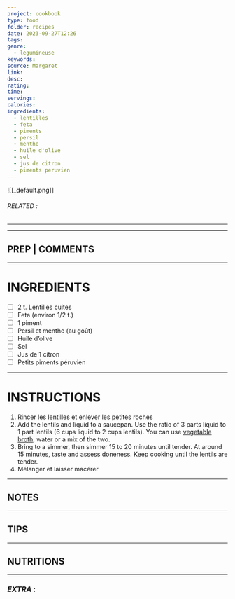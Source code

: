```yaml
---
project: cookbook
type: food
folder: recipes
date: 2023-09-27T12:26
tags: 
genre:
  - legumineuse
keywords: 
source: Margaret
link: 
desc: 
rating: 
time: 
servings: 
calories: 
ingredients:
  - lentilles
  - feta
  - piments
  - persil
  - menthe
  - huile d'olive
  - sel
  - jus de citron
  - piments peruvien
---
```


![[_default.png]]
###### *RELATED* : 
---


---
## PREP | COMMENTS



---
# INGREDIENTS

- [ ] 2 t. Lentilles cuites
- [ ] Feta (environ 1/2 t.)
- [ ] 1 piment
- [ ] Persil et menthe (au goût)
- [ ] Huile d’olive
- [ ] Sel
- [ ] Jus de 1 citron
- [ ] Petits piments péruvien

---
# INSTRUCTIONS

1. Rincer les lentilles et enlever les petites roches
2. Add the lentils and liquid to a saucepan. Use the ratio of 3 parts liquid to 1 part lentils (6 cups liquid to 2 cups lentils). You can use [vegetable broth](https://www.acouplecooks.com/vegetable-broth/), water or a mix of the two.
3. Bring to a simmer, then simmer 15 to 20 minutes until tender. At around 15 minutes, taste and assess doneness. Keep cooking until the lentils are tender.
4. Mélanger et laisser macérer

---
## NOTES



---
## TIPS



---
## NUTRITIONS



---
### *EXTRA* :



